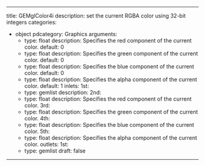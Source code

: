
---
title: GEMglColor4i
description: set the current RGBA color using 32-bit integers
categories:
  - object
pdcategory: Graphics
arguments:
    - type: float
      description: Specifies the red component of the current color.
      default: 0
    - type: float
      description: Specifies the green component of the current color.
      default: 0
    - type: float
      description: Specifies the blue component of the current color.
      default: 0
    - type: float
      description: Specifies the alpha component of the current color.
      default: 1
inlets:
  1st:
    - type: gemlist
      description:
  2nd:
    - type: float
      description: Specifies the red component of the current color.
  3rd:
    - type: float
      description: Specifies the green component of the current color.
  4th:
    - type: float
      description: Specifies the blue component of the current color.
  5th:
    - type: float
      description: Specifies the alpha component of the current color.
outlets:
  1st:
    - type: gemlist
draft: false
---

